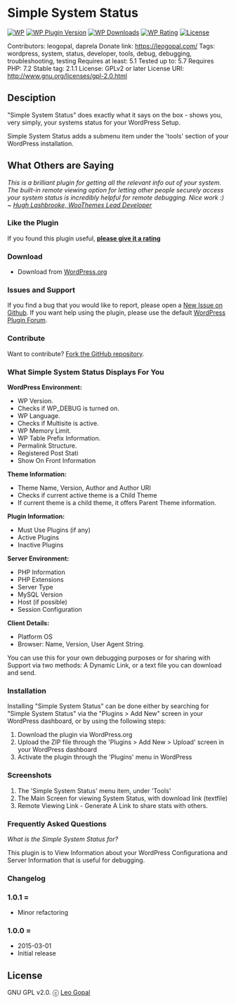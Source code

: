 # Simple System Status

[![WP](https://img.shields.io/badge/WordPress-v5.7-lightgrey.svg?style=flat-square)](https://wordpress.org/plugins/simple-system-status/)
[![WP Plugin Version](https://img.shields.io/wordpress/plugin/v/simple-system-status.svg?style=flat-square&label=version)](https://wordpress.org/plugins/simple-system-status/)
[![WP Downloads](https://img.shields.io/wordpress/plugin/dt/simple-system-status.svg?style=flat-square)](https://wordpress.org/plugins/simple-system-status/)
[![WP Rating](https://img.shields.io/wordpress/plugin/r/simple-system-status.svg?style=flat-square)](https://wordpress.org/support/view/plugin-reviews/simple-system-status?filter=5)
[![License](https://img.shields.io/badge/license-GPL%20v2.0-lightgrey.svg?style=flat-square)](https://github.com/ahmadawais/simple-system-status/blob/master/license.txt)

Contributors: leogopal, daprela
Donate link: https://leogopal.com/
Tags: wordpress, system, status, developer, tools, debug, debugging, troubleshooting, testing
Requires at least: 5.1
Tested up to: 5.7
Requires PHP: 7.2
Stable tag: 2.1.1
License: GPLv2 or later
License URI: http://www.gnu.org/licenses/gpl-2.0.html

## Desciption

"Simple System Status" does exactly what it says on the box - shows you, very simply, your systems status for your WordPress Setup.

Simple System Status adds a submenu item under the 'tools' section of your WordPress installation.

## What Others are Saying

*This is a brilliant plugin for getting all the relevant info out of your system. The built-in remote viewing option for letting other people securely access your system status is incredibly helpful for remote debugging. Nice work :)*
~ *[Hugh Lashbrooke, WooThemes Lead Developer](http://www.hughlashbrooke.com/)*

### Like the Plugin

If you found this plugin useful, **[please give it a rating](https://wordpress.org/support/view/plugin-reviews/simple-system-status?rate=5#postform)**

### Download

- Download from [WordPress.org](https://wordpress.org/plugins/simple-system-status/)


### Issues and Support

If you find a bug that you would like to report, please open a [New Issue on Github](https://github.com/leogopal/Simple-System-Status-for-WordPress/issues/new).
If you want help using the plugin, please use the default [WordPress Plugin Forum](https://wordpress.org/support/plugin/simple-system-status).

### Contribute

Want to contribute? [Fork the GitHub repository](https://github.com/leogopal/Simple-System-Status-for-WordPress).

###  What Simple System Status Displays For You

**WordPress Environment:**

- WP Version.
- Checks if WP_DEBUG is turned on.
- WP Language.
- Checks if Multisite is active.
- WP Memory Limit.
- WP Table Prefix Information.
- Permalink Structure.
- Registered Post Stati
- Show On Front Information

**Theme Information:**

- Theme Name, Version, Author and Author URI
- Checks if current active theme is a Child Theme
- If current theme is a child theme, it offers Parent Theme information.

**Plugin Information:**

- Must Use Plugins (if any)
- Active Plugins
- Inactive Plugins

**Server Environment:**

- PHP Information
- PHP Extensions
- Server Type
- MySQL Version
- Host (if possible)
- Session Configuration

**Client Details:**

- Platform OS
- Browser: Name, Version, User Agent String.

You can use this for your own debugging purposes or for sharing with Support via two methods: A Dynamic Link, or a text file you can download and send.

### Installation

Installing "Simple System Status" can be done either by searching for "Simple System Status" via the "Plugins > Add New" screen in your WordPress dashboard, or by using the following steps:

1. Download the plugin via WordPress.org
1. Upload the ZIP file through the 'Plugins > Add New > Upload' screen in your WordPress dashboard
1. Activate the plugin through the 'Plugins' menu in WordPress

### Screenshots

1. The 'Simple System Status' menu item, under 'Tools'
2. The Main Screen for viewing System Status, with download link (textfile)
3. Remote Viewing Link - Generate A Link to share stats with others.

### Frequently Asked Questions

*What is the Simple System Status for?*

This plugin is to View Information about your WordPress 
Configurationa and Server Information that is useful for debugging.

### Changelog

### 1.0.1 =
- Minor refactoring

### 1.0.0 =
- 2015-03-01
- Initial release

## License

GNU GPL v2.0. ⓒ [Leo Gopal](https://leogopal.com/)
